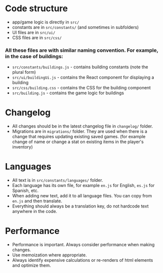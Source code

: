 # Code structure
- app/game logic is directly in `src/`
- constants are in `src/constants/` (and sometimes in subfolders)
- UI files are in `src/ui/`
- CSS files are in `src/css/`

### All these files are with similar naming convention. For example, in the case of buildings:
- `src/constants/buildings.js` - contains building constants (note the plural form)
- `src/ui/buildingUi.js` - contains the React component for displaying a building
- `src/css/building.css` - contains the CSS for the building component
- `src/building.js` - contains the game logic for buildings


# Changelog
- All changes should be in the latest changelog file in `changelog/` folder.
- Migrations are in `migrations/` folder. They are used when there is a change that requires updating existing saved games. (for example change of name or change a stat on existing items in the player's inventory)

# Languages
- All text is in `src/constants/languages/` folder.
- Each language has its own file, for example `en.js` for English, `es.js` for Spanish, etc.
- When adding new text, add it to all language files. You can copy from `en.js` and then translate.
- Everything should always be a translation key, do not hardcode text anywhere in the code.

# Performance
- Performance is important. Always consider performance when making changes.
- Use memoization where appropriate.
- Always identify expensive calculations or re-renders of html elements and optimize them.
